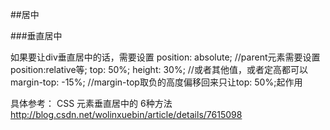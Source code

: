 ##居中

###垂直居中

如果要让div垂直居中的话，需要设置
position: absolute; 
//parent元素需要设置position:relative等;
top: 50%;
height: 30%; //或者其他值，或者定高都可以
margin-top: -15%; //margin-top取负的高度偏移回来只让top: 50%;起作用

具体参考： 
CSS 元素垂直居中的 6种方法
http://blog.csdn.net/wolinxuebin/article/details/7615098